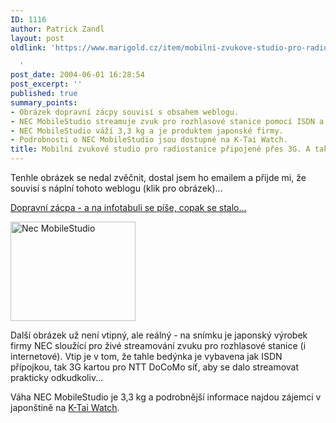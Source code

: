 ```yaml
---
ID: 1116
author: Patrick Zandl
layout: post
oldlink: 'https://www.marigold.cz/item/mobilni-zvukove-studio-pro-radiostanice-pripojene-pres-3g-a-take-fotka-upozorneni-o-nehode

  '
post_date: 2004-06-01 16:28:54
post_excerpt: ''
published: true
summary_points:
- Obrázek dopravní zácpy souvisí s obsahem weblogu.
- NEC MobileStudio streamuje zvuk pro rozhlasové stanice pomocí ISDN a 3G.
- NEC MobileStudio váží 3,3 kg a je produktem japonské firmy.
- Podrobnosti o NEC MobileStudio jsou dostupné na K-Tai Watch.
title: Mobilní zvukové studio pro radiostanice připojené přes 3G. A také fotka upozornění o nehodě…
---
```


<p>
Tenhle obrázek se nedal zvěčnit, dostal jsem ho emailem a přijde mi, že souvisí s náplní tohoto weblogu (klik pro obrázek)...</p>

<p>
<a href="/wp-content/uploads/20040601-traffic jam.jpg" title="Dopravní zácpa - a na infotabuli se píše, copak se stalo..." onclick="window.open('/wp-content/20040601-traffic jam.jpg','Dopravní zácpa - a na infotabuli se píše, copak se stalo...','width=610,height=458,directories=no,location=no,menubar=no,scrollbars=no,status=no,toolbar=no,resizable=no');return false">Dopravní zácpa - a na infotabuli se píše, copak se stalo...</a> </p>

<div class="rightbox"><img src="/wp-content/uploads/20040601-mobilestudio.jpg" alt="Nec MobileStudio" width="200" height="159" /></div><p>
Další obrázek už není vtipný, ale reálný - na snímku je japonský výrobek firmy NEC sloužící pro živé streamování zvuku pro rozhlasové stanice (i internetové). Vtip je v tom, že tahle bedýnka je vybavena jak ISDN přípojkou, tak 3G kartou pro NTT DoCoMo síť, aby se dalo streamovat prakticky odkudkoliv...</p>

<p>
Váha NEC MobileStudio je 3,3 kg a podrobnější informace najdou zájemci v japonštině na <a href="http://k-tai.impress.co.jp/cda/article/news_toppage/18989.html">K-Tai Watch</a>.
</p>